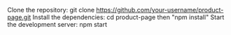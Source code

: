 Clone the repository: git clone https://github.com/your-username/product-page.git
Install the dependencies: cd product-page  then "npm install"
Start the development server: npm start
